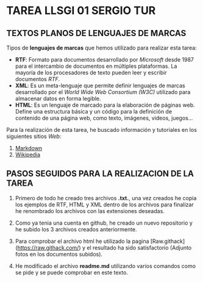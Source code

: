 # TAREA LLSGI 01 SERGIO TUR

## TEXTOS PLANOS DE LENGUAJES DE MARCAS

Tipos de **lenguajes de marcas** que hemos utilizado para realizar esta tarea:

+ **RTF**: Formato para documentos desarrollado por *Microsoft* desde 1987 para el intercambio de documentos en múltiples plataformas. La mayoría de los procesadores de texto pueden leer y escribir documentos *RTF*.
+ **XML**: Es un meta-lenguaje que permite definir lenguajes de marcas desarrollado por el *World Wide Web Consortium (W3C)* utilizado para almacenar datos en forma legible.
+ **HTML**: Es un lenguaje de marcado para la elaboración de páginas web. Define una estructura básica y un código para la definición de contenido de una página web, como texto, imágenes, videos, juegos...


Para la realización de esta tarea, he buscado información y tutoriales en los siguientes sitios *Web*:

1. [Markdown](https://www.arturogoga.com/tutorial-markdown-manera-simple-de-crear-texto-con-formato-especiales/)
2. [Wikipedia](https://es.wikipedia.org/wiki/Wikipedia:Portada)


## PASOS SEGUIDOS PARA LA REALIZACION DE LA TAREA

1. Primero de todo he creado tres archivos **.txt.**, una vez creados he copia los ejemplos de RTF, HTML y XML dentro de los archivos para finalizar he renombrado los archivos con las extensiones deseadas.

2. Como ya tenia una cuenta en github, he creado un nuevo repositorio y he subido los 3 archivos creados anteriormente.

3. Para comprobar el archivo html he utilizado la pagina [Raw.githack] (https://raw.githack.com/) y el resultado ha sido satisfactorio (Adjunto fotos en los documentos subidos).

4. He modificado el archivo **readme.md** utilizando varios comandos como se pide y se puede comprobar en este texto.
